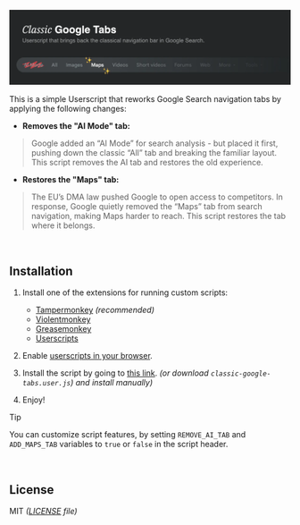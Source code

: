 ![Poster](/assets/poster.webp)

This is a simple Userscript that reworks Google Search navigation tabs by applying the following changes:

- **Removes the "AI Mode" tab:** 
> Google added an “AI Mode” for search analysis - but placed it first, pushing down the classic “All” tab and breaking the familiar layout. This script removes the AI tab and restores the old experience.

- **Restores the "Maps" tab:** 
> The EU’s DMA law pushed Google to open access to competitors. In response, Google quietly removed the “Maps” tab from search navigation, making Maps harder to reach. This script restores the tab where it belongs.

<br>

## Installation

1. Install one of the extensions for running custom scripts:

    - [Tampermonkey](https://www.tampermonkey.net/) _(recommended)_
    - [Violentmonkey](https://violentmonkey.github.io/)
    - [Greasemonkey](https://www.greasespot.net/)
    - [Userscripts](https://github.com/quoid/userscripts)

2. Enable [userscripts in your browser](https://www.tampermonkey.net/faq.php#Q209).

3. Install the script by going to [this link](https://github.com/Kirlovon/classic-google-tabs/raw/main/classic-google-tabs.user.js). _(or download `classic-google-tabs.user.js`) and install manually)_

4. Enjoy!

> [!TIP]
> You can customize script features, by setting `REMOVE_AI_TAB` and `ADD_MAPS_TAB` variables to `true` or `false` in the script header.

<br>

## License

MIT _([LICENSE](/LICENSE) file)_